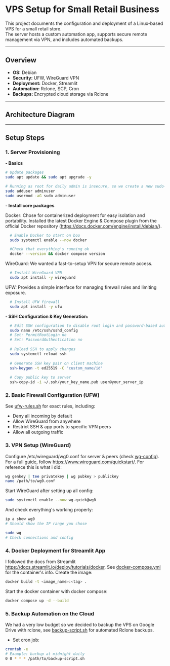 # VPS Setup for Small Retail Business

This project documents the configuration and deployment of a Linux-based VPS for a small retail store.  
The server hosts a custom automation app, supports secure remote management via VPN, and includes automated backups.

---

## Overview
- **OS:** Debian
- **Security:** UFW, WireGuard VPN
- **Deployment:** Docker, Streamlit
- **Automation:** Rclone, SCP, Cron
- **Backups:** Encrypted cloud storage via Rclone

---

## Architecture Diagram


---

## Setup Steps

### 1. Server Provisioning
**- Basics**
```bash
# Update packages
sudo apt update && sudo apt upgrade -y

# Running as root for daily admin is insecure, so we create a new sudo-enabled user
sudo adduser adminuser
sudo usermod -aG sudo adminuser

```
**- Install core packages**

   Docker: Chose for containerized deployment for easy isolation and portability. Installed the latest Docker Engine & Compose plugin from the official Docker repository (https://docs.docker.com/engine/install/debian/). 
   
  ``` bash
    # Enable Docker to start on boo
    sudo systemctl enable --now docker

    #Check that everything's running ok
    docker --version && docker compose version
  ```

   WireGuard: We wanted a fast-to-setup VPN for secure remote access.
  ```bash
    # Install WireGuard VPN
    sudo apt install -y wireguard
  ```

   UFW: Provides a simple interface for managing firewall rules and limiting exposure.
  ```bash
    # Install UFW firewall
    sudo apt install -y ufw
  ```

**- SSH Configuration & Key Generation:**
```bash
  # Edit SSH configuration to disable root login and password-based authentication
  sudo nano /etc/ssh/sshd_config
  # Set: PermitRootLogin no
  # Set: PasswordAuthentication no
  
  # Reload SSH to apply changes
  sudo systemctl reload ssh
  
  # Generate SSH key pair on client machine
  ssh-keygen -t ed25519 -C "custom_name/id"
  
  # Copy public key to server
  ssh-copy-id -i ~/.ssh/your_key_name.pub user@your_server_ip
```

### 2. Basic Firewall Configuration (UFW)
See [ufw-rules.sh](ufw-rules.sh) for exact rules, including:
  - Deny all incoming by default
  - Allow WireGuard from anywhere
  - Restrict SSH & app ports to specific VPN peers
  - Allow all outgoing traffic

### 3. VPN Setup (WireGuard)
Configure /etc/wireguard/wg0.conf for server & peers (check [wg-config](wg-config)). 
For a full guide, follow https://www.wireguard.com/quickstart/. For reference this is what i did:
``` bash
wg genkey | tee privatekey | wg pubkey > publickey
nano /path/to/wg0.conf
```

Start WireGuard after setting up all config:
``` bash
sudo systemctl enable --now wg-quick@wg0
```
And check everything's working properly:
``` bash
ip a show wg0
# Should show the IP range you chose

sudo wg
# Check connections and config
```

### 4. Docker Deployment for Streamlit App
I followed the docs from Streamlit https://docs.streamlit.io/deploy/tutorials/docker. See [docker-compose.yml](docker-compose.yml) for the container's info.
Create the image:
``` bash
docker build -t <image_name>:<tag> .
```

Start the docker container with docker compose:
``` bash
docker compose up -d --build
```
### 5. Backup Automation on the Cloud
We had a very low budget so we decided to backup the VPS on Google Drive with rclone, see [backup-script.sh](backup-script.sh) for automated Rclone backups.
- Set cron job:
``` bash
crontab -e
# Example: backup at midnight daily
0 0 * * * /path/to/backup-script.sh
```
